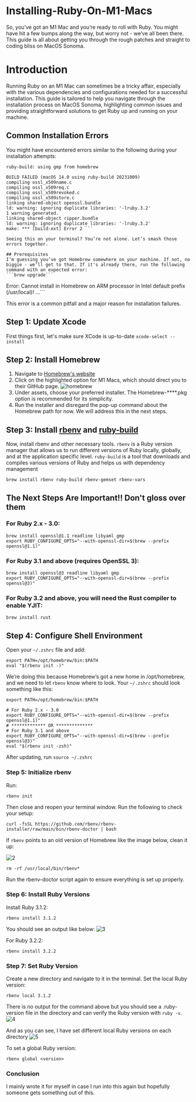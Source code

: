 # Installing-Ruby-On-M1-Macs
So, you’ve got an M1 Mac and you’re ready to roll with Ruby. You might have hit a few bumps along the way, but worry not - we’ve all been there. This guide is all about getting you through the rough patches and straight to coding bliss on MacOS Sonoma.


# Introduction
Running Ruby on an M1 Mac can sometimes be a tricky affair, especially with the various dependencies and configurations needed for a successful installation. This guide is tailored to help you navigate through the installation process on MacOS Sonoma, highlighting common issues and providing straightforward solutions to get Ruby up and running on your machine.

## Common Installation Errors
You might have encountered errors similar to the following during your installation attempts:

```ruby-build: using readline from homebrew
ruby-build: using gmp from homebrew

BUILD FAILED (macOS 14.0 using ruby-build 20231009)
compiling ossl_x509name.c
compiling ossl_x509req.c
compiling ossl_x509revoked.c
compiling ossl_x509store.c
linking shared-object openssl.bundle
ld: warning: ignoring duplicate libraries: '-lruby.3.2'
1 warning generated.
linking shared-object ripper.bundle
ld: warning: ignoring duplicate libraries: '-lruby.3.2'
make: *** [build-ext] Error 2 ```
 
Seeing this on your terminal? You’re not alone. Let’s smash those errors together.

## Prerequisites
I’m guessing you’ve got Homebrew somewhere on your machine. If not, no biggie - we’ll get to that. If it's already there, run the following command with an expected error:
```brew upgrade```

```
Error: Cannot install in Homebrew on ARM processor in Intel default prefix (/usr/local)!
...```

This error is a common pitfall and a major reason for installation failures.

## Step 1: Update Xcode
First things first, let's make sure XCode is up-to-date
```xcode-select --install```

## Step 2: Install Homebrew
1. Navigate to [Homebrew's website](brew.sh)	
2. Click on the highlighted option for M1 Macs, which should direct you to their GitHub page.
![homebrew](https://github.com/danielfrance/Installing-Ruby-On-M1-Macs/assets/4622440/6c3b33a1-7ed7-4308-b8b5-cc642b85457d)
4. Under assets, choose your preferred installer. The Homebrew-****.pkg option is recommended for its simplicity.
5. Run the installer and disregard the pop-up command about the Homebrew path for now. We will address this in the next steps.

## Step 3: Install [rbenv](https://github.com/rbenv/rbenv) and [ruby-build](https://github.com/rbenv/ruby-build/wiki#suggested-build-environment)
Now, install rbenv and other necessary tools.  `rbenv` is a Ruby version manager that allows us to run different versions of Ruby locally, globally, and at the application specific level.  `ruby-build` is a tool that downloads and compiles various versions of Ruby and helps us with dependency management

```
brew install rbenv ruby-build rbenv-gemset rbenv-vars
```

## The Next Steps Are Important!! Don't gloss over them

### For Ruby 2.x - 3.0:
```
brew install openssl@1.1 readline libyaml gmp
export RUBY_CONFIGURE_OPTS="--with-openssl-dir=$(brew --prefix openssl@1.1)"
```

### For Ruby 3.1 and above (requires OpenSSL 3):

```
brew install openssl@3 readline libyaml gmp
export RUBY_CONFIGURE_OPTS="--with-openssl-dir=$(brew --prefix openssl@3)"
```

### For Ruby 3.2 and above, you will need the Rust compiler to enable YJIT:
```
brew install rust 
```

## Step 4: Configure Shell Environment
Open your `~/.zshrc` file and add:

```
export PATH=/opt/homebrew/bin:$PATH
eval "$(rbenv init -)" 
```

We’re doing this because Homebrew’s got a new home in /opt/homebrew, and we need to let `rbenv` know where to look. Your `~/.zshrc` should look something like this:


```
export PATH=/opt/homebrew/bin:$PATH

# For Ruby 2.x - 3.0
export RUBY_CONFIGURE_OPTS="--with-openssl-dir=$(brew --prefix openssl@1.1)"
# ************* OR **************
# For Ruby 3.1 and above
export RUBY_CONFIGURE_OPTS="--with-openssl-dir=$(brew --prefix openssl@3)"
eval "$(rbenv init -zsh)" 
```

After updating, run `source ~/.zshrc`

### Step 5: Initialize rbenv
Run:
```
rbenv init 
``` 

Then close and reopen your terminal window. Run the following to check your setup:

```
curl -fsSL https://github.com/rbenv/rbenv-installer/raw/main/bin/rbenv-doctor | bash 
```

If `rbenv` points to an old version of Homebrew like the image below, clean it up:

![2](https://github.com/danielfrance/Installing-Ruby-On-M1-Macs/assets/4622440/da7bcf39-1f1d-4c98-b0f2-59ce07de6300)

```
rm -rf /usr/local/bin/rbenv*
```

Run the rbenv-doctor script again to ensure everything is set up properly.

### Step 6: Install Ruby Versions
Install Ruby 3.1.2:
```
rbenv install 3.1.2
```
You should see an output like below:
![3](https://github.com/danielfrance/Installing-Ruby-On-M1-Macs/assets/4622440/fa46fca3-940d-4984-b660-4c8aa2ad9ee8)

For Ruby 3.2.2:
```
rbenv install 3.2.2
```

### Step 7: Set Ruby Version
Create a new directory and navigate to it in the terminal. Set the local Ruby version:

```
rbenv local 3.1.2
```

There is no output for the command above but you should see a .ruby-version file in the directory and can verify the Ruby version with `ruby -v`.
![4](https://github.com/danielfrance/Installing-Ruby-On-M1-Macs/assets/4622440/3343b3f8-6bbf-4e6a-94a1-84fd47903b81)

And as you can see, I have set different local Ruby versions on each directory 
![5](https://github.com/danielfrance/Installing-Ruby-On-M1-Macs/assets/4622440/0698617b-4bb2-4bbe-b1b6-ba21c1e56cbe)

To set a global Ruby version:
```
rbenv global <version>
```

### Conclusion
I mainly wrote it for myself in case I run into this again but hopefully someone gets something out of this.
